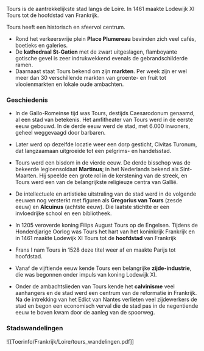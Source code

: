 Tours is de aantrekkelijkste stad langs de Loire. 
In 1461 maakte Lodewijk XI Tours tot de hoofdstad van Frankrijk. 

Tours heeft een historisch en sfeervol centrum. 
- Rond het verkeersvrije plein **Place Plumereau** bevinden zich veel cafés, boetieks en galeries. 
- De **kathedraal St-Gatien** met de zwart uitgeslagen, flamboyante gotische gevel is zeer indrukwekkend evenals de gebrandschilderde ramen. 
- Daarnaast staat Tours bekend om zijn **markten**. Per week zijn er wel meer dan 30 verschillende markten van groente- en fruit tot vlooienmarkten en lokale oude ambachten.

### Geschiedenis
- In de Gallo-Romeinse tijd was Tours, destijds Caesarodonum genaamd, al een stad van betekenis. Het amfitheater van Tours werd in de eerste eeuw gebouwd. In de derde eeuw werd de stad, met 6.000 inwoners, geheel weggevaagd door barbaren.
- Later werd op dezelfde locatie weer een dorp gesticht, Civitas Turonum, dat langzaamaan uitgroeide tot een pelgrims- en handelsstad. 
- Tours werd een bisdom in de vierde eeuw. De derde bisschop was de bekeerde legioensoldaat **Martinus**; in het Nederlands bekend als Sint-Maarten. Hij speelde een grote rol in de kerstening van de streek, en Tours werd een van de belangrijkste religieuze centra van Gallië.  
- De intellectuele en artistieke uitstraling van de stad werd in de volgende eeuwen nog versterkt met figuren als **Gregorius van Tours** (zesde eeuw) en **Alcuinus** (achtste eeuw). Die laatste stichtte er een invloedrijke school en een bibliotheek.

- In 1205 veroverde koning Filips August Tours op de Engelsen. Tijdens de Honderdjarige Oorlog was Tours het hart van het koninkrijk Frankrijk en in 1461 maakte Lodewijk XI Tours tot de **hoofdstad** van Frankrijk
- Frans I nam Tours in 1528 deze titel weer af en maakte Parijs tot hoofdstad. 
- Vanaf de vijftiende eeuw kende Tours een belangrijke **zijde-industrie**, die was begonnen onder impuls van koning Lodewijk XI. 
- Onder de ambachtslieden van Tours kende het **calvinisme** veel aanhangers en de stad werd een centrum van de reformatie in Frankrijk. Na de intrekking van het Edict van Nantes verlieten veel zijdewerkers de stad en begon een economisch verval die de stad pas in de negentiende eeuw te boven kwam door de aanleg van de spoorweg. 


### Stadswandelingen
![[Toerinfo/Frankrijk/Loire/tours_wandelingen.pdf]]


